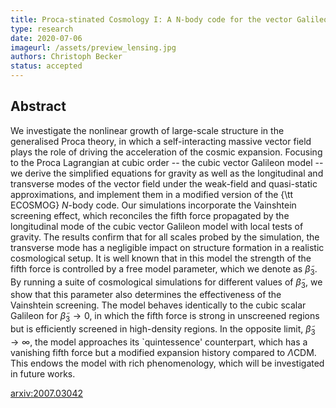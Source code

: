 ```yaml
---
title: Proca-stinated Cosmology I: A N-body code for the vector Galileon
type: research
date: 2020-07-06
imageurl: /assets/preview_lensing.jpg
authors: Christoph Becker
status: accepted
---
```


## Abstract

We investigate the nonlinear growth of large-scale structure in the generalised Proca theory, in which a self-interacting massive vector field plays the role of driving the acceleration of the cosmic expansion. Focusing to the Proca Lagrangian at cubic order -- the cubic vector Galileon model -- we derive the simplified equations for gravity as well as the longitudinal and transverse modes of the vector field under the weak-field and quasi-static approximations, and implement them in a modified version of the {\tt ECOSMOG} $N$-body code. Our simulations incorporate the Vainshtein screening effect, which reconciles the fifth force propagated by the longitudinal mode of the cubic vector Galileon model with local tests of gravity. The results confirm that for all scales probed by the simulation, the transverse mode has a negligible impact on structure formation in a realistic cosmological setup. It is well known that in this model the strength of the fifth force is controlled by a free model parameter, which we denote as $\tilde{\beta}_3$. By running a suite of cosmological simulations for different values of $\tilde{\beta}_3$, we show that this parameter also determines the effectiveness of the Vainshtein screening. The model behaves identically to the cubic scalar Galileon for $\tilde{\beta}_3 \to 0$, in which the fifth force is strong in unscreened regions but is efficiently screened in high-density regions. In the opposite limit, $\tilde{\beta}_3 \to \infty$, the model approaches its `quintessence' counterpart, which has a vanishing fifth force but a modified expansion history compared to $\Lambda$CDM. This endows the model with rich phenomenology, which will be investigated in future works.


[arxiv:2007.03042](https://arxiv.org/pdf/2007.03042.pdf)
